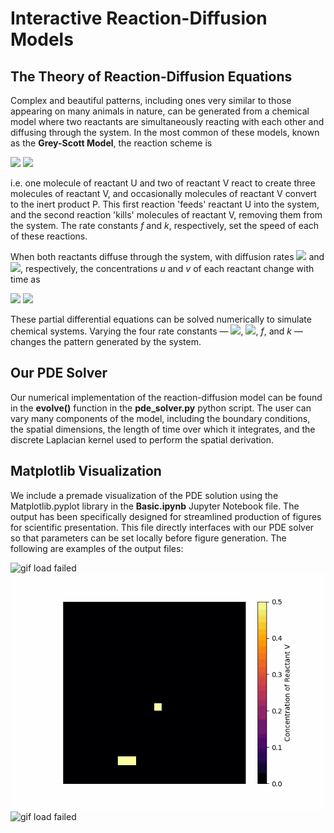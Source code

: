 # Interactive Reaction-Diffusion Models

## The Theory of Reaction-Diffusion Equations
Complex and beautiful patterns, including ones very similar to those appearing on many animals in nature, can be generated from a chemical model where two reactants are simultaneously reacting with each other and diffusing through the system. In the most common of these models, known as the <b>Grey-Scott Model</b>, the reaction scheme is 

<img src="https://render.githubusercontent.com/render/math?math=U %2B 2V \rightarrow V">
<img src="https://render.githubusercontent.com/render/math?math=V \rightarrow P,">

i.e. one molecule of reactant U and two of reactant V react to create three molecules of reactant V, and occasionally molecules of reactant V convert to the inert product P. This first reaction 'feeds' reactant U into the system, and the second reaction 'kills' molecules of reactant V, removing them from the system. The rate constants <i>f</i> and <i>k</i>, respectively, set the speed of each of these reactions.

When both reactants diffuse through the system, with diffusion rates <img src="https://render.githubusercontent.com/render/math?math=r_u"> and <img src="https://render.githubusercontent.com/render/math?math=r_v">, respectively, the concentrations <i>u</i> and <i>v</i> of each reactant change with time as

<img src="https://render.githubusercontent.com/render/math?math=\frac{\partial u}{\partial t} = r_u \nabla^2 u - uv^2 %2B f(1-u)">
<img src="https://render.githubusercontent.com/render/math?math=\frac{\partial v}{\partial t} = r_v \nabla^2 v %2B uv^2 - (f%2Bk)v.">

These partial differential equations can be solved numerically to simulate chemical systems. Varying the four rate constants &mdash; <img src="https://render.githubusercontent.com/render/math?math=r_u">, <img src="https://render.githubusercontent.com/render/math?math=r_v">, <i>f</i>, and <i>k</i> &mdash; changes the pattern generated by the system.


## Our PDE Solver
Our numerical implementation of the reaction-diffusion model can be found in the <b>evolve()</b> function in the <b>pde_solver.py</b> python script. The user can vary many components of the model, including the boundary conditions, the spatial dimensions, the length of time over which it integrates, and the discrete Laplacian kernel used to perform the spatial derivation. 

## Matplotlib Visualization
We include a premade visualization of the PDE solution using the Matplotlib.pyplot library in the <b>Basic.ipynb</b> Jupyter Notebook file. The output has been specifically designed for streamlined production of figures for scientific presentation. This file directly interfaces with our PDE solver so that parameters can be set locally before figure generation. The following are examples of the output files:

![gif load failed](/groovy/vis/diffusionReactionSimulation_Example.gif "Example Mitosis animation")
![gif load failed](/groovy/vis/diffusionReactionSimulation_Example2.gif "Example Pattern animation")
![gif load failed](/groovy/vis/diffusionReactionSimulation_Example2_Periodic.gif "Example Pattern animation with PBC")
